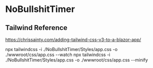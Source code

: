 # NoBullshitTimer

## Tailwind Reference
https://chrissainty.com/adding-tailwind-css-v3-to-a-blazor-app/

npx tailwindcss -i ./NoBullshitTimer/Styles/app.css -o ./wwwroot/css/app.css --watch
npx tailwindcss -i ./NoBullshitTimer/Styles/app.css -o ./wwwroot/css/app.css --minify
 